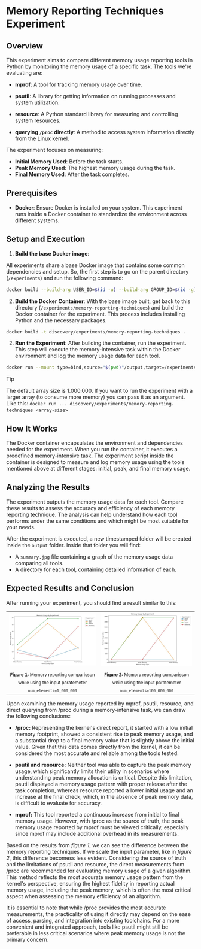 # Memory Reporting Techniques Experiment

## Overview

This experiment aims to compare different memory usage reporting tools in Python by monitoring the memory usage of a specific task.
The tools we're evaluating are:

- **mprof**:
A tool for tracking memory usage over time.

- **psutil**:
A library for getting information on running processes and system utilization.

- **resource**:
A Python standard library for measuring and controlling system resources.

- **querying `/proc` directly**:
A method to access system information directly from the Linux kernel.

The experiment focuses on measuring:
- **Initial Memory Used**: Before the task starts.
- **Peak Memory Used**: The highest memory usage during the task.
- **Final Memory Used**: After the task completes.

## Prerequisites

- **Docker**:
Ensure Docker is installed on your system.
This experiment runs inside a Docker container to standardize the environment across different systems.

## Setup and Execution

1. **Build the base Docker image**:

All experiments share a base Docker image that contains some common dependencies and setup.
So, the first step is to go on the parent directory (`/experiments`) and run the following command:

```bash
docker build --build-arg USER_ID=$(id -u) --build-arg GROUP_ID=$(id -g) -t discovery/experiments .
```

2. **Build the Docker Container**:
With the base image built, get back to this directory (`/experiments/memory-reporting-techniques`) and build the Docker container for the experiment.
This process includes installing Python and the necessary packages.

```bash
docker build -t discovery/experiments/memory-reporting-techniques .
```

2. **Run the Experiment**:
After building the container, run the experiment.
This step will execute the memory-intensive task within the Docker environment and log the memory usage data for each tool.

```bash
docker run --mount type=bind,source="$(pwd)"/output,target=/experiments/memory-reporting-techniques/output --rm discovery/experiments/memory-reporting-techniques
```

> [!TIP]
> The default array size is 1.000.000.
> If you want to run the experiment with a larger array (to consume more memory) you can pass it as an argument.
> Like this: `docker run ... discovery/experiments/memory-reporting-techniques <array-size>`

## How It Works

The Docker container encapsulates the environment and dependencies needed for the experiment.
When you run the container, it executes a predefined memory-intensive task.
The experiment script inside the container is designed to measure and log memory usage using the tools mentioned above at different stages: initial, peak, and final memory usage.

## Analyzing the Results

The experiment outputs the memory usage data for each tool.
Compare these results to assess the accuracy and efficiency of each memory reporting technique.
The analysis can help understand how each tool performs under the same conditions and which might be most suitable for your needs.

After the experiment is executed, a new timestamped folder will be created inside the `output` folder.
Inside that folder you will find:
- A `summary.jpg` file containing a graph of the memory usage data comparing all tools.
- A directory for each tool, containing detailed information of each.

## Expected Results and Conclusion

After running your experiment, you should find a result similar to this:

<table>
  <tr>
    <td><img src="./output/20240401_153049/summary.jpg" /></td>
    <td><img src="./output/20240401_195942/summary.jpg" /></td>
  </tr>
  <tr>
    <td align="center"><sub><strong>Figure 1:</strong> Memory reporting comparisson while using the input paratemeter <code>num_elements=1_000_000</code></sub><br/></td>
    <td align="center"><sub><strong>Figure 2:</strong> Memory reporting comparisson while using the input paratemeter <code>num_elements=100_000_000</code></sub></td>
  </tr>
</table>

Upon examining the memory usage reported by mprof, psutil, resource, and direct querying from /proc during a memory-intensive task, we can draw the following conclusions:

- **/proc:**
Representing the kernel's direct report, it started with a low initial memory footprint, showed a consistent rise to peak memory usage, and a substantial drop to a final memory value that is slightly above the initial value.
Given that this data comes directly from the kernel, it can be considered the most accurate and reliable among the tools tested.

- **psutil and resource:**
Neither tool was able to capture the peak memory usage, which significantly limits their utility in scenarios where understanding peak memory allocation is critical.
Despite this limitation, psutil displayed a memory usage pattern with proper release after the task completion, whereas resource reported a lower initial usage and an increase at the final check, which, in the absence of peak memory data, is difficult to evaluate for accuracy.

- **mprof:**
This tool reported a continuous increase from initial to final memory usage.
However, with /proc as the source of truth, the peak memory usage reported by mprof must be viewed critically, especially since mprof may include additional overhead in its measurements.

Based on the results from *figure 1*, we can see the difference between the memory reporting techniques.
If we scale the input parameter, like in *figure 2*, this difference becomess less evident.
Considering the source of truth and the limitations of psutil and resource, the direct measurements from /proc are recommended for evaluating memory usage of a given algorithm.
This method reflects the most accurate memory usage pattern from the kernel's perspective, ensuring the highest fidelity in reporting actual memory usage, including the peak memory, which is often the most critical aspect when assessing the memory efficiency of an algorithm.

It is essential to note that while /proc provides the most accurate measurements, the practicality of using it directly may depend on the ease of access, parsing, and integration into existing toolchains.
For a more convenient and integrated approach, tools like psutil might still be preferable in less critical scenarios where peak memory usage is not the primary concern.